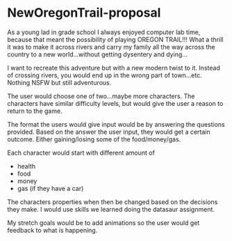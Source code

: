 # NewOregonTrail-proposal

As a young lad in grade school I always enjoyed computer lab time, because that meant the possibility of playing OREGON TRAIL!!!  What a thrill it was to make it across rivers and carry my family all the way across the country to a new world...without getting dysentery and dying...

I want to recreate this adventure but with a new modern twist to it.  Instead of crossing rivers, you would end up in the wrong part of town...etc.  Nothing NSFW but still adventurous.  

The user would choose one of two...maybe more characters.  The characters have similar difficulty levels, but would give the user a reason to return to the game.  

The format the users would give input would be by answering the questions provided.  Based on the answer the user input, they would get a certain outcome.  Either gaining/losing some of the food/money/gas.  

Each character would start with different amount of 

* health
* food
* money 
* gas (if they have a car)

The characters properties when then be changed based on the decisions they make.  I would use skills we learned doing the datasaur assignment.  

My stretch goals would be to add animations so the user would get feedback to what is happening.  

